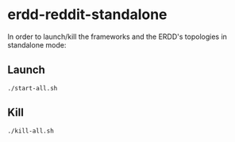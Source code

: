 # erdd-reddit-standalone

In order to launch/kill the frameworks and the ERDD's topologies in standalone mode:

## Launch
```
./start-all.sh
```

## Kill
```
./kill-all.sh
```
